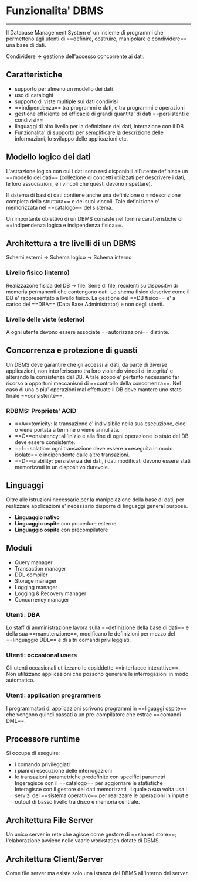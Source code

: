 # Funzionalita' DBMS
---
Il Database Management System e' un insieme di programmi che permettono agli utenti di ==definire, costruire, manipolare e condividere== una base di dati.

Condividere -> gestione dell'accesso concorrente ai dati.

## Caratteristiche
- supporto per almeno un modello dei dati
- uso di cataloghi
- supporto di viste multiple sui dati condivisi
- ==indipendenza== tra programmi e dati, e tra programmi e operazioni
- gestione efficiente ed efficacie di grandi quantita' di dati ==persistenti e condivisi==
- linguaggi di alto livello per la definizione dei dati, interazione con il DB
- Funzionalita' di supporto per semplificare la descrizione delle informazioni, lo sviluppo delle applicazioni etc.

## Modello logico dei dati
L'astrazione logica con cui i dati sono resi disponibili all'utente definisce un ==modello dei dati== (collezione di concetti utilizzati per descrivere i dati, le loro associazioni, e i vincoli che questi devono rispettare).

Il sistema di basi di dati contiene anche una definizione o ==descrizione completa della struttura== e dei suoi vincoli. Tale definizione e' memorizzata nel ==catalogo== del sistema.

Un importante obiettivo di un DBMS consiste nel fornire caratteristiche di ==indipendenza logica e indipendenza fisica==.

## Architettura a tre livelli di un DBMS
Schemi esterni -> Schema logico -> Schema interno

### Livello fisico (interno)
Realizzazone fisica del DB -> file.
Serie di file, residenti su dispositivi di memoria permanenti che contengono dati. Lo shema fisico descrive come il DB e' rappresentato a livello fisico.
La gestione del ==DB fisico== e' a carico del ==DBA== (Data Base Administrator) e non degli utenti.

### Livello delle viste (esterno)
A ogni utente devono essere associate ==autorizzazioni== distinte.

## Concorrenza e protezione di guasti
Un DBMS deve garantire che gli accessi ai dati, da parte di diverse applicazioni, non interferiscano tra loro violando vincoli di integrita' e alterando la consistenza del DB.
A tale scopo e' pertanto necessario far ricorso a opportuni meccanismi di ==controllo della concorrenza==.
Nel caso di una o piu' operazioni mal effettuate il DB deve mantere uno stato finale ==consistente==.

### RDBMS: Proprieta' ACID
- ==A==tomicity: la transazione e' indivisibile nella sua esecuzione, cioe' o viene portata a termine o viene annullata.
- ==C==onsistency: all'inizio e alla fine di ogni operazione lo stato del DB deve essere consistente.
- ==I==solation: ogni transazione deve essere ==eseguita in modo isolato== e indipendente dalle altre transazioni.
- ==D==urability: persistenza dei dati, i dati modificati devono essere stati memorizzati in un dispositivo durevole.

## Linguaggi
Oltre alle istruzioni necessarie per la manipolazione della base di dati, per realizzare applicazioni e' necessario disporre di linguaggi general purpose.
- **Linguaggio nativo**
- **Linguaggio ospite** con procedure esterne
- **Linguaggio ospite** con precompilatore

## Moduli
- Query manager
- Transaction manager
- DDL compiler
- Storage manager
- Logging manager
- Logging & Recovery manager
- Concurrency manager

### Utenti: DBA
Lo staff di amministrazione lavora sulla ==definizione della base di dati== e della sua ==manutenzione==, modificano le definizioni per mezzo del ==linguaggio DDL== e di altri comandi privileggiati.

### Utenti: occasional users
Gli utenti occasionali utilizzano le cosiddette ==interfacce interattive==. Non utilizzano applicazioni che possono generare le interrogazioni in modo automatico.

### Utenti: application programmers
I programmatori di applicazioni scrivono programmi in ==liguaggi ospite== che vengono quindi passati a un pre-compilatore che estrae ==comandi DML==.

## Processore runtime
Si occupa di eseguire:
- i comando privileggiati
- i piani di esecuzione delle interrogazioni
- le transazioni parametriche predefinite con specifici parametri
Ingeragisce con il ==catalogo== per aggiornare le statistiche
Interagisce con il gestore dei dati memorizzati, il quale a sua volta usa i servizi del ==sistema operativo== per realizzare le operazioni in input e output di basso livello tra disco e memoria centrale.

## Architettura File Server
Un unico server in rete che agisce come gestore di ==shared store==; l'elaborazione avviene nelle vaarie workstation dotate di DBMS.

## Architettura Client/Server
Come file server ma esiste solo una istanza del DBMS all'interno del server.

